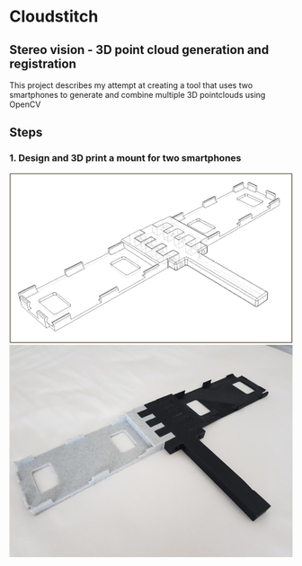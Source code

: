 # Cloudstitch
## Stereo vision - 3D point cloud generation and registration

This project describes my attempt at creating a tool that uses two smartphones to generate and combine multiple 3D pointclouds using OpenCV


## Steps
### 1.  Design and 3D print a mount for two smartphones
![image](https://github.com/sverrirhd/Stereo-vision-and-3D-registration/raw/main/Images/3D%20design.png)
![image](https://github.com/sverrirhd/Stereo-vision-and-3D-registration/raw/main/Images/printed.png)
